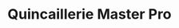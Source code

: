 ---
title: "Quincaillerie Master Pro"
url: /beaufort/quincaillerie-master-pro/
shop: à faire soi-même
---